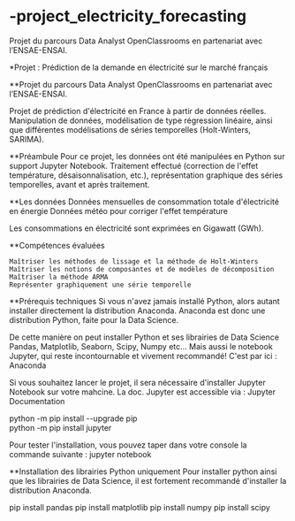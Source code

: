 # -project_electricity_forecasting
Projet du parcours Data Analyst OpenClassrooms en partenariat avec l’ENSAE-ENSAI.

*Projet : Prédiction de la demande en électricité sur le marché français

**Projet du parcours Data Analyst OpenClassrooms en partenariat avec l’ENSAE-ENSAI.

Projet de prédiction d'électricité en France à partir de données réelles. Manipulation de données, modélisation de type régression linéaire, ainsi que différentes modélisations de séries temporelles (Holt-Winters, SARIMA).

**Préambule
Pour ce projet, les données ont été manipulées en Python sur support Jupyter Notebook. Traitement effectué (correction de l'effet température, désaisonnalisation, etc.), représentation graphique des séries temporelles, avant et après traitement.

**Les données
Données mensuelles de consommation totale d'électricité en énergie
Données météo pour corriger l'effet température

Les consommations en électricité sont exprimées en Gigawatt (GWh).

**Compétences évaluées

    Maîtriser les méthodes de lissage et la méthode de Holt-Winters
    Maîtriser les notions de composantes et de modèles de décomposition
    Maîtriser la méthode ARMA
    Représenter graphiquement une série temporelle

**Prérequis techniques
Si vous n'avez jamais installé Python, alors autant installer directement la distribution Anaconda. Anaconda est donc une distribution Python, faite pour la Data Science.

De cette manière on peut installer Python et ses librairies de Data Science Pandas, Matplotlib, Seaborn, Scipy, Numpy etc… Mais aussi le notebook Jupyter, qui reste incontournable et vivement recommandé! C'est par ici : Anaconda

Si vous souhaitez lancer le projet, il sera nécessaire d'installer Jupyter Notebook sur votre mahcine. La doc. Jupyter est accessible via : Jupyter Documentation

python -m pip install --upgrade pip    
python -m pip install jupyter

Pour tester l'installation, vous pouvez taper dans votre console la commande suivante :
jupyter notebook

**Installation des librairies Python uniquement
Pour installer python ainsi que les librairies de Data Science, il est fortement recommandé d'installer la distribution Anaconda.

pip install pandas
pip install matplotlib
pip install numpy
pip install scipy

